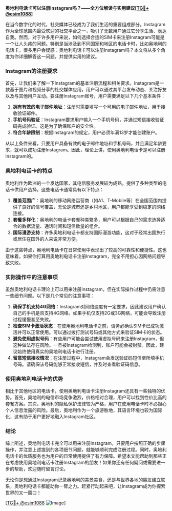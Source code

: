 **奥地利电话卡可以注册Instagram吗？——全方位解读与实用建议[[TG💪+ @esim1088](https://t.me/s/esim1088)]**

在当今数字化的时代，社交媒体已经成为了我们生活的重要组成部分。Instagram作为全球范围内最受欢迎的社交平台之一，吸引了无数用户通过它分享生活、表达自我。然而，对于许多用户来说，如何选择合适的SIM卡来注册Instagram可能是一个让人头疼的问题。特别是当涉及到不同国家和地区的电话卡时，比如奥地利的电话卡，很多用户会疑惑：奥地利电话卡可以注册Instagram吗？本文将从多个角度为你详细解答这一问题，并提供实用的建议。

### Instagram的注册要求

首先，让我们来了解一下Instagram的基本注册流程和相关要求。Instagram是一款基于图片和视频分享的社交媒体应用，用户可以通过其平台发布动态、关注好友以及与其他用户互动。要注册Instagram账号，用户需要满足以下几个基本条件：

1. **拥有有效的电子邮件地址**：注册时需要填写一个可用的电子邮件地址，用于接收验证邮件。
2. **手机号码验证**：Instagram要求用户输入一个手机号码，并通过短信接收验证码完成验证。这是为了确保账户的安全性。
3. **符合年龄限制**：根据Instagram的规定，用户必须年满13岁才能创建账户。

从以上条件来看，只要用户具备有效的电子邮件地址和手机号码，并且满足年龄要求，就可以成功注册Instagram。因此，理论上讲，使用奥地利电话卡是可以注册Instagram的。

### 奥地利电话卡的特点

奥地利作为欧洲的一个发达国家，其电信服务发展较为成熟，提供了多种类型的电话卡供用户选择。这些电话卡通常具有以下特点：

1. **覆盖范围广**：奥地利的移动网络运营商（如A1、T-Mobile等）在全国范围内提供了良好的信号覆盖，无论是城市还是乡村地区，用户都能享受到稳定的网络连接。
2. **套餐多样化**：奥地利的电话卡套餐种类繁多，用户可以根据自己的需求选择适合的数据流量、通话时间和短信数量的组合。
3. **国际漫游支持**：许多奥地利电话卡都支持国际漫游功能，这对于经常出国旅行或居住在国外的人来说非常方便。

由于这些特点，奥地利电话卡在日常使用中表现出了较高的可靠性和便捷性。这也意味着，如果你打算用奥地利电话卡注册Instagram，完全不用担心因网络问题导致失败。

### 实际操作中的注意事项

虽然奥地利电话卡理论上可以用来注册Instagram，但在实际操作过程中仍需注意一些细节问题。以下是几个常见的注意事项：

1. **确保手机支持4G网络**：Instagram对网络速度有一定要求，因此建议用户确认自己的手机是否支持4G网络。如果手机仅支持2G或3G网络，可能会导致注册过程缓慢甚至失败。
2. **检查SIM卡激活状态**：在使用奥地利电话卡之前，请务必确认SIM卡已成功激活并可以正常使用。可以通过拨打测试号码或其他方式来验证SIM卡的状态。
3. **避免使用虚拟号码**：有些用户可能会尝试使用虚拟号码来注册Instagram，但这种做法存在风险。一旦被Instagram检测到，账户可能会被封禁。因此，建议始终使用真实的奥地利电话卡进行注册。
4. **留意短信接收情况**：在注册过程中，Instagram会发送验证码短信至所填手机号码。请确保该号码能够正常接收短信，并及时查看验证码信息。

### 使用奥地利电话卡的优势

相比于其他地区的电话卡，使用奥地利电话卡注册Instagram还具有一些独特的优势。首先，奥地利的电信市场竞争激烈，价格相对合理，用户可以找到性价比高的套餐方案。其次，奥地利的隐私保护法律较为严格，用户在使用电话卡时不必担心个人信息泄露的风险。最后，奥地利作为一个旅游胜地，其语言环境也较为国际化，这有助于用户更好地融入Instagram社区。

### 结论

综上所述，奥地利电话卡完全可以用来注册Instagram。只要用户按照正确的步骤操作，并注意上述提到的各项细节问题，就能够顺利完成注册过程。同时，奥地利电话卡的优质服务也为用户的日常使用提供了有力保障。希望本文能帮助到那些正在考虑使用奥地利电话卡注册Instagram的朋友！如果你还有任何疑问或需要进一步的帮助，欢迎随时留言讨论。

无论你是想通过Instagram记录奥地利的美景美食，还是与世界各地的朋友建立联系，奥地利电话卡都能助你一臂之力。赶紧行动起来吧，让Instagram成为你探索世界的又一窗口！

[[TG💪+ @esim1088](https://t.me/s/esim1088) ![Image](https://i.postimg.cc/4NQfJmqS/Snipaste-2025-05-13-00-14-12.png)]